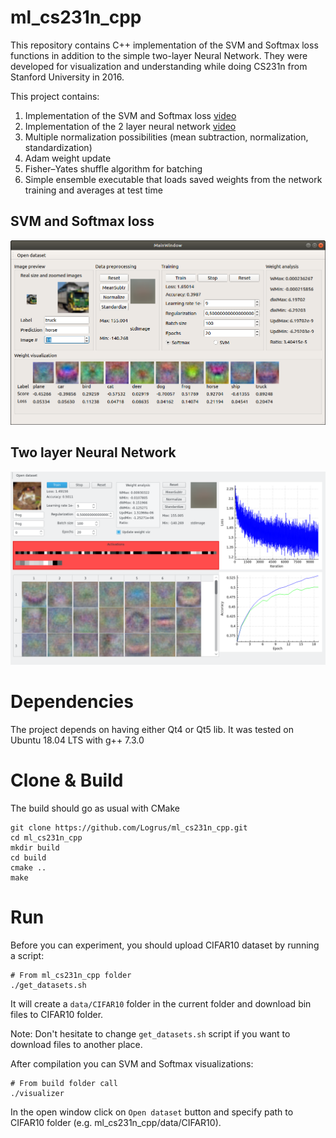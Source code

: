 # ml_cs231n_cpp

This repository contains C++ implementation of the SVM and Softmax loss functions in addition to the simple two-layer Neural Network.
They were developed for visualization and understanding while doing CS231n from Stanford University in 2016.

This project contains:

1. Implementation of the SVM and Softmax loss [video](https://youtu.be/uN4bURYopN4)
2. Implementation of the 2 layer neural network [video](https://www.youtube.com/watch?v=CHpu8N18aRs)
3. Multiple normalization possibilities (mean subtraction, normalization, standardization)
4. Adam weight update
5. Fisher–Yates shuffle algorithm for batching
6. Simple ensemble executable that loads saved weights from the network training and averages at test time

## SVM and Softmax loss
![svmandsoftmaxloss](https://github.com/Logrus/ml_cs231n_cpp/raw/master/images/svm_softmax_viz.png)

## Two layer Neural Network
![twolayernetwork](https://github.com/Logrus/ml_cs231n_cpp/raw/master/images/two_layer_nn_viz.png)

# Dependencies

The project depends on having either Qt4 or Qt5 lib.
It was tested on Ubuntu 18.04 LTS with g++ 7.3.0

# Clone & Build

The build should go as usual with CMake

```
git clone https://github.com/Logrus/ml_cs231n_cpp.git
cd ml_cs231n_cpp
mkdir build
cd build
cmake ..
make
```
# Run
Before you can experiment, you should upload CIFAR10 dataset by running a script:
```
# From ml_cs231n_cpp folder
./get_datasets.sh
```
It will create a `data/CIFAR10` folder in the current folder and download bin files to CIFAR10 folder.

Note: Don't hesitate to change `get_datasets.sh` script if you want to download files to another place.

After compilation you can SVM and Softmax visualizations:
```
# From build folder call
./visualizer
```
In the open window click on `Open dataset` button and specify path to CIFAR10 folder (e.g. ml_cs231n_cpp/data/CIFAR10).
